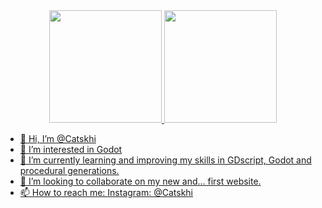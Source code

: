 <div align="center">
  <a href="https://github.com/catskhi">
  <img height="180em" src="https://github-readme-stats.vercel.app/api?username=catskhi&show_icons=true&theme=dracula&include_all_commits=true&count_private=true"/>
  <img height="180em" src="https://github-readme-stats.vercel.app/api/top-langs/?username=catskhi&layout=compact&langs_count=7&theme=dracula"/>
</div>

- 👋 Hi, I’m @Catskhi
- 👀 I’m interested in Godot
- 🌱 I’m currently learning and improving my skills in GDscript, Godot and procedural generations.
- 💞️ I’m looking to collaborate on my new and... first website.
- 📫 How to reach me:
Instagram: @Catskhi 

<!---
Catskhi/Catskhi is a ✨ special ✨ repository because its `README.md` (this file) appears on your GitHub profile.
You can click the Preview link to take a look at your changes.
--->
